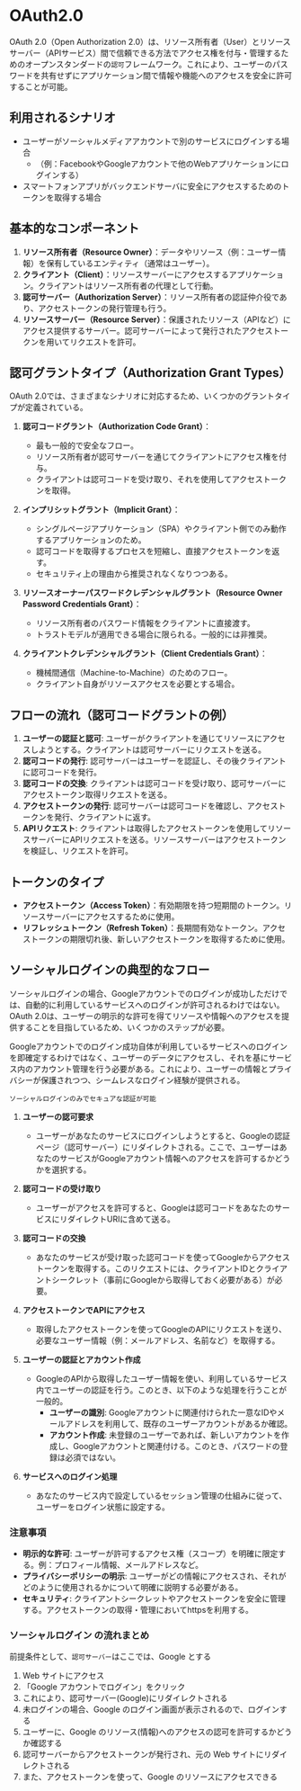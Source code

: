 # OAuth2.0

OAuth 2.0（Open Authorization 2.0）は、リソース所有者（User）とリソースサーバー（APIサービス）間で信頼できる方法でアクセス権を付与・管理するためのオープンスタンダードの`認可`フレームワーク。これにより、ユーザーのパスワードを共有せずにアプリケーション間で情報や機能へのアクセスを安全に許可することが可能。

## 利用されるシナリオ

- ユーザーがソーシャルメディアアカウントで別のサービスにログインする場合
  - （例：FacebookやGoogleアカウントで他のWebアプリケーションにログインする）
- スマートフォンアプリがバックエンドサーバに安全にアクセスするためのトークンを取得する場合

## 基本的なコンポーネント

1. **リソース所有者（Resource Owner）**：データやリソース（例：ユーザー情報）を保有しているエンティティ（通常はユーザー）。
2. **クライアント（Client）**：リソースサーバーにアクセスするアプリケーション。クライアントはリソース所有者の代理として行動。
3. **認可サーバー（Authorization Server）**：リソース所有者の認証仲介役であり、アクセストークンの発行管理も行う。
4. **リソースサーバー（Resource Server）**：保護されたリソース（APIなど）にアクセス提供するサーバー。認可サーバーによって発行されたアクセストークンを用いてリクエストを許可。

## 認可グラントタイプ（Authorization Grant Types）

OAuth 2.0では、さまざまなシナリオに対応するため、いくつかのグラントタイプが定義されている。

1. **認可コードグラント（Authorization Code Grant）**：
   - 最も一般的で安全なフロー。
   - リソース所有者が認可サーバーを通じてクライアントにアクセス権を付与。
   - クライアントは認可コードを受け取り、それを使用してアクセストークンを取得。

2. **インプリシットグラント（Implicit Grant）**：
   - シングルページアプリケーション（SPA）やクライアント側でのみ動作するアプリケーションのため。
   - 認可コードを取得するプロセスを短縮し、直接アクセストークンを返す。
   - セキュリティ上の理由から推奨されなくなりつつある。

3. **リソースオーナーパスワードクレデンシャルグラント（Resource Owner Password Credentials Grant）**：
   - リソース所有者のパスワード情報をクライアントに直接渡す。
   - トラストモデルが適用できる場合に限られる。一般的には非推奨。

4. **クライアントクレデンシャルグラント（Client Credentials Grant）**：
   - 機械間通信（Machine-to-Machine）のためのフロー。
   - クライアント自身がリソースアクセスを必要とする場合。

## フローの流れ（認可コードグラントの例）

1. **ユーザーの認証と認可**: ユーザーがクライアントを通じてリソースにアクセスしようとする。クライアントは認可サーバーにリクエストを送る。
2. **認可コードの発行**: 認可サーバーはユーザーを認証し、その後クライアントに認可コードを発行。
3. **認可コードの交換**: クライアントは認可コードを受け取り、認可サーバーにアクセストークン取得リクエストを送る。
4. **アクセストークンの発行**: 認可サーバーは認可コードを確認し、アクセストークンを発行、クライアントに返す。
5. **APIリクエスト**: クライアントは取得したアクセストークンを使用してリソースサーバーにAPIリクエストを送る。リソースサーバーはアクセストークンを検証し、リクエストを許可。

## トークンのタイプ

- **アクセストークン（Access Token）**：有効期限を持つ短期間のトークン。リソースサーバーにアクセスするために使用。
- **リフレッシュトークン（Refresh Token）**：長期間有効なトークン。アクセストークンの期限切れ後、新しいアクセストークンを取得するために使用。

## ソーシャルログインの典型的なフロー

ソーシャルログインの場合、Googleアカウントでのログインが成功しただけでは、自動的に利用しているサービスへのログインが許可されるわけではない。OAuth 2.0は、ユーザーの明示的な許可を得てリソースや情報へのアクセスを提供することを目指しているため、いくつかのステップが必要。

Googleアカウントでのログイン成功自体が利用しているサービスへのログインを即確定するわけではなく、ユーザーのデータにアクセスし、それを基にサービス内のアカウント管理を行う必要がある。これにより、ユーザーの情報とプライバシーが保護されつつ、シームレスなログイン経験が提供される。

`ソーシャルログインのみでセキュアな認証が可能`

1. **ユーザーの認可要求**
   - ユーザーがあなたのサービスにログインしようとすると、Googleの認証ページ（認可サーバー）にリダイレクトされる。ここで、ユーザーはあなたのサービスがGoogleアカウント情報へのアクセスを許可するかどうかを選択する。

2. **認可コードの受け取り**
   - ユーザーがアクセスを許可すると、Googleは認可コードをあなたのサービスにリダイレクトURIに含めて送る。

3. **認可コードの交換**
   - あなたのサービスが受け取った認可コードを使ってGoogleからアクセストークンを取得する。このリクエストには、クライアントIDとクライアントシークレット（事前にGoogleから取得しておく必要がある）が必要。

4. **アクセストークンでAPIにアクセス**
   - 取得したアクセストークンを使ってGoogleのAPIにリクエストを送り、必要なユーザー情報（例：メールアドレス、名前など）を取得する。

5. **ユーザーの認証とアカウント作成**
   - GoogleのAPIから取得したユーザー情報を使い、利用しているサービス内でユーザーの認証を行う。このとき、以下のような処理を行うことが一般的。
     - **ユーザーの識別**: Googleアカウントに関連付けられた一意なIDやメールアドレスを利用して、既存のユーザーアカウントがあるか確認。
     - **アカウント作成**: 未登録のユーザーであれば、新しいアカウントを作成し、Googleアカウントと関連付ける。このとき、パスワードの登録は必須ではない。

6. **サービスへのログイン処理**
   - あなたのサービス内で設定しているセッション管理の仕組みに従って、ユーザーをログイン状態に設定する。

### 注意事項

- **明示的な許可**: ユーザーが許可するアクセス権（スコープ）を明確に限定する。例：プロフィール情報、メールアドレスなど。
- **プライバシーポリシーの明示**: ユーザーがどの情報にアクセスされ、それがどのように使用されるかについて明確に説明する必要がある。
- **セキュリティ**: クライアントシークレットやアクセストークンを安全に管理する。アクセストークンの取得・管理においてhttpsを利用する。

### ソーシャルログイン の流れまとめ

前提条件として、`認可サーバー`はここでは、Google とする

1. Web サイトにアクセス
2. 「Google アカウントでログイン」をクリック
3. これにより、認可サーバー(Google)にリダイレクトされる
4. 未ログインの場合、Google のログイン画面が表示されるので、ログインする
5. ユーザーに、Google のリソース(情報)へのアクセスの認可を許可するかどうか確認する
6. 認可サーバーからアクセストークンが発行され、元の Web サイトにリダイレクトされる
7. また、アクセストークンを使って、Google のリソースにアクセスできる
